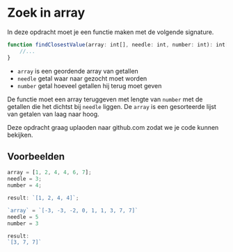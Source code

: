 # Zoek in array

In deze opdracht moet je een functie maken met de volgende signature.

```javascript
function findClosestValue(array: int[], needle: int, number: int): int[] {
    //...
}
```

- `array` is een geordende array van getallen
- `needle` getal waar naar gezocht moet worden
- `number` getal hoeveel getallen hij terug moet geven

De functie moet een array teruggeven met lengte van `number` met de getallen die het dichtst bij `needle` liggen.
De `array` is een gesorteerde lijst van getalen van laag naar hoog.

Deze opdracht graag uplaoden naar github.com zodat we je code kunnen bekijken.

## Voorbeelden

```javascript
array = [1, 2, 4, 4, 6, 7];
needle = 3;
number = 4;

result: `[1, 2, 4, 4]`;
```

```javascript
`array` = `[-3, -3, -2, 0, 1, 1, 3, 7, 7]`
needle = 5
number = 3

result:
`[3, 7, 7]`
```
